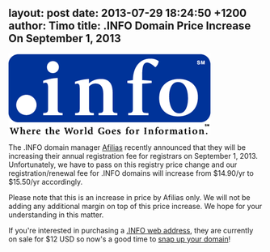 layout: post
date: 2013-07-29 18:24:50 +1200
author: Timo
title: .INFO Domain Price Increase On September 1, 2013
----

[![.INFO Domain](/media/2013-07-29-logo-dot-info-domain.png)](https://iwantmyname.com/domains/info-domain-name-registration-for-information)

The .INFO domain manager [Afilias](http://afilias.info) recently announced that they will be increasing their annual registration fee for registrars on September 1, 2013. Unfortunately, we have to pass on this registry price change and our registration/renewal fee for .INFO domains will increase from $14.90/yr to $15.50/yr accordingly.

Please note that this is an increase in price by Afilias only. We will not be adding any additional margin on top of this price increase. We hope for your understanding in this matter.

If you're interested in purchasing a [.INFO web address](https://iwantmyname.com/domains/info-domain-name-registration-for-information), they are currently on sale for $12 USD so now's a good time to [snap up your domain](https://iwantmyname.com)!
